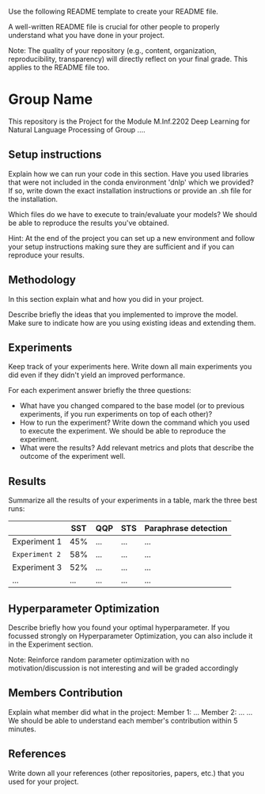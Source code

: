 Use the following README template to create your README file. 

A well-written README file is crucial for other people to properly understand what you have done in your project.

Note:  The quality of your repository (e.g., content, organization, reproducibility, transparency) will directly reflect on your final grade. This applies to the README file too. 

# Group Name

This repository is the Project for the Module M.Inf.2202 Deep Learning for Natural Language Processing of Group ....


  
## Setup instructions 
Explain how we can run your code in this section. 
Have you used libraries that were not included in the conda environment 'dnlp' which we provided? 
If so, write down the exact installation instructions or provide an .sh file for the installation.

Which files do we have to execute to train/evaluate your models? 
We should be able to reproduce the results you've obtained. 

Hint: At the end of the project you can set up a new environment and follow your setup instructions making sure  they are sufficient and if you can reproduce your results. 

## Methodology
In this section explain what and how you did in your project. 

Describe briefly the ideas that you implemented to improve the model. Make sure to indicate how are you using existing ideas and extending them.

## Experiments
Keep track of your experiments here. 
Write down all main experiments you did even if they didn't yield an improved performance. 

For each experiment answer briefly the three questions:

- What have you changed compared to the base model (or to previous experiments, if you run experiments on top of each other)?
-  How to run the experiment? 
Write down the command which you used to execute the experiment. We should be able to reproduce the experiment.
- What were the results?
 Add relevant metrics and plots that describe the outcome of the experiment well. 

## Results 
Summarize all the results of your experiments in a table, mark the three best runs:

|                |SST               |QQP            |STS                        | Paraphrase detection
|----------------|------------------ |---------|----|-----------------------------|
|Experiment 1 |45%           |...            | ...|...
|`Experiment 2`          |58%            |...           |...|...
|Experiment 3        |52%|...|...|...
|...        |...|...|...|...
## Hyperparameter Optimization 
Describe briefly how you found your optimal hyperparameter. If you focussed strongly on Hyperparameter Optimization, you can also include it in the Experiment section. 

Note: Reinforce random parameter optimization with no motivation/discussion is not interesting and will be graded accordingly
## Members Contribution 
Explain what member did what in the project:
Member 1: ...
Member 2: ...
...
We should be able to understand each member's contribution within 5 minutes.

## References 
Write down all your references (other repositories, papers, etc.) that you used for your project.